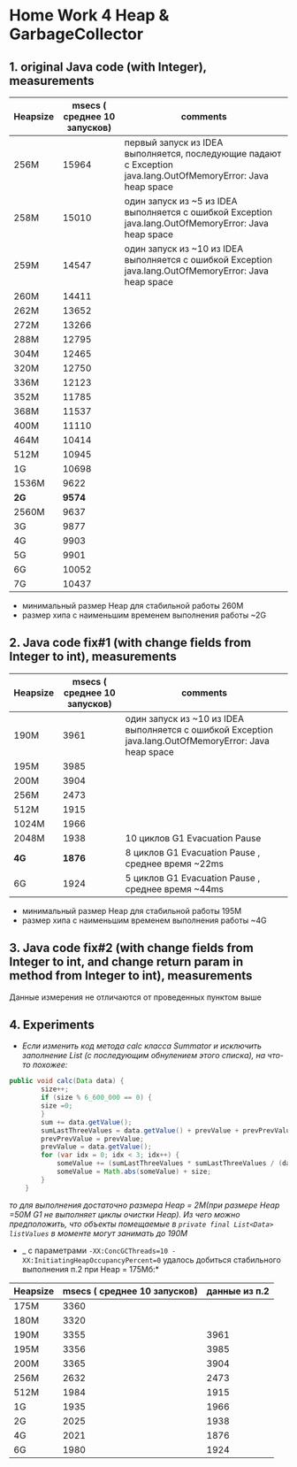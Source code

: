 # Home Work 4  Heap & GarbageCollector

## 1. original Java code (with Integer), measurements

| Heapsize | msecs ( среднее 10 запусков) | comments |
|---|---|---|
| 256M | 15964 | первый запуск из IDEA  выполняется, последующие падают с Exception java.lang.OutOfMemoryError: Java heap space |
| 258M | 15010 | один запуск из ~5 из  IDEA  выполняется с ошибкой Exception java.lang.OutOfMemoryError: Java heap space|
| 259M | 14547 | один запуск из ~10 из  IDEA  выполняется с ошибкой Exception java.lang.OutOfMemoryError: Java heap space|
| 260M | 14411 | |
| 262M | 13652 | |
| 272M | 13266 | |
| 288M | 12795 | |
| 304M | 12465 | |
| 320M | 12750 | |
| 336M | 12123 | |
| 352M | 11785 | |
| 368M | 11537 | |
| 400M | 11110 | |
| 464M | 10414 | |
| 512M | 10945 | |
| 1G | 10698 | |
| 1536M | 9622 | |
| **2G**| **9574** | |
| 2560M | 9637 | |
| 3G | 9877 | |
| 4G | 9903 | |
| 5G | 9901 | |
| 6G | 10052 | |
| 7G | 10437 | |

* минимальный размер Heap для стабильной работы 260М  
* размер хипа с наименьшим временем выполнения работы ~2G


##  2. Java code fix#1 (with change fields from Integer to int), measurements
| Heapsize | msecs ( среднее 10 запусков) | comments |
|---|---|---|
| 190M | 3961 |один запуск из ~10 из  IDEA  выполняется с ошибкой Exception java.lang.OutOfMemoryError: Java heap space|  
| 195M | 3985 | |
| 200M | 3904 | 
| 256M | 2473 | |
| 512M | 1915 | |
| 1024M | 1966 | |
| 2048M | 1938 |  10 циклов G1 Evacuation Pause|
| **4G** | **1876** | 8 циклов G1 Evacuation Pause , среднее время ~22ms|
| 6G | 1924 | 5 циклов G1 Evacuation Pause , среднее время ~44ms  |

* минимальный размер Heap для стабильной работы 195М  
* размер хипа с наименьшим временем выполнения работы ~4G

## 3. Java code fix#2 (with change fields from Integer to int, and change return param in method from Integer to int), measurements

Данные измерения не отличаются от проведенных пунктом выше
   

## 4. Experiments

* _Если изменить код  метода calc класса Summator и исключить заполнение List (c последующим обнулением этого списка),
 на что-то похожее:_ 
 
```java
public void calc(Data data) {  
        size++;  
        if (size % 6_600_000 == 0) {
		size =0;
		}
        sum += data.getValue();
        sumLastThreeValues = data.getValue() + prevValue + prevPrevValue;
        prevPrevValue = prevValue;
        prevValue = data.getValue();
        for (var idx = 0; idx < 3; idx++) {
            someValue += (sumLastThreeValues * sumLastThreeValues / (data.getValue() + 1) - sum);
            someValue = Math.abs(someValue) + size;
        }
    } 
```
 
_то для выполнения достаточно размера Heap = 2M(при размере Heap =50M G1 не выполняет циклы очистки Heap).
Из чего можно предположить, что объекты помещаемые в `private final List<Data> listValues` в моменте могут занимать до 190М_

* _ с параметрами `-XX:ConcGCThreads=10 -XX:InitiatingHeapOccupancyPercent=0` удалось добиться  стабильного выполнения п.2 при Heap = 175Mб:*

| Heapsize | msecs ( среднее 10 запусков) | данные из п.2 |
|---|---|---|
| 175M | 3360 ||
| 180M | 3320 ||
| 190M | 3355 | 3961 |
| 195M | 3356 | 3985 |
| 200M | 3365 | 3904 |
| 256M | 2632 | 2473 |
| 512M | 1984 | 1915 |
| 1G | 1935 | 1966 | 
| 2G | 2025 | 1938 |
| 4G | 2021 |  1876 |
| 6G | 1980 |  1924 | 


